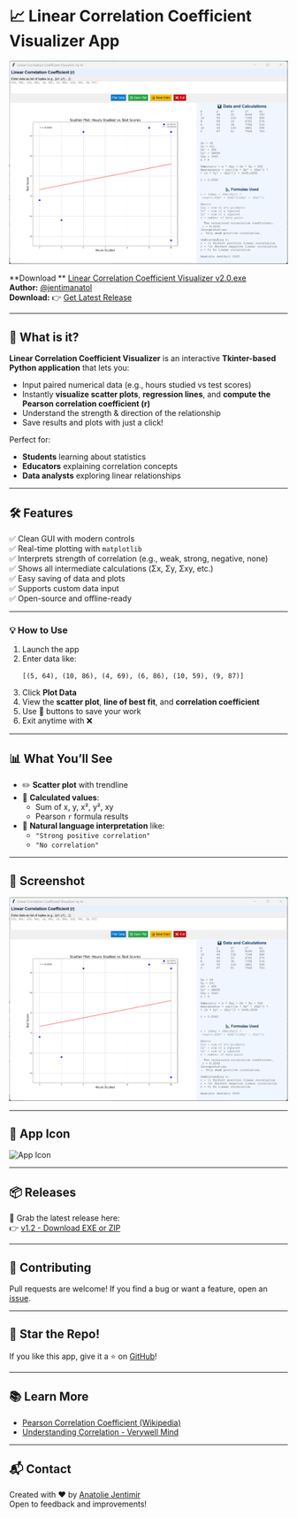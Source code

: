 # 📈 Linear Correlation Coefficient Visualizer App

![App Screenshot](screenshots/Screenshot.png)


**Download ** [Linear Correlation Coefficient Visualizer v2.0.exe](https://github.com/jentimanatol/LinearCorrelationCoefficientVisualizerApp/releases/tag/v2.0)  
**Author:** [@jentimanatol](https://github.com/jentimanatol)  
**Download:** 👉 [Get Latest Release](https://github.com/jentimanatol/LinearCorrelationCoefficientVisualizerApp/releases)

---

## 🧠 What is it?

**Linear Correlation Coefficient Visualizer** is an interactive **Tkinter-based Python application** that lets you:
- Input paired numerical data (e.g., hours studied vs test scores)
- Instantly **visualize scatter plots**, **regression lines**, and **compute the Pearson correlation coefficient (r)**
- Understand the strength & direction of the relationship
- Save results and plots with just a click!

Perfect for:
- **Students** learning about statistics
- **Educators** explaining correlation concepts
- **Data analysts** exploring linear relationships

---

## 🛠️ Features

✅ Clean GUI with modern controls  
✅ Real-time plotting with `matplotlib`  
✅ Interprets strength of correlation (e.g., weak, strong, negative, none)  
✅ Shows all intermediate calculations (Σx, Σy, Σxy, etc.)  
✅ Easy saving of data and plots  
✅ Supports custom data input  
✅ Open-source and offline-ready

---

### 💡 How to Use

1. Launch the app
2. Enter data like:
   ```
   [(5, 64), (10, 86), (4, 69), (6, 86), (10, 59), (9, 87)]
   ```
3. Click **Plot Data**
4. View the **scatter plot**, **line of best fit**, and **correlation coefficient**
5. Use 💾 buttons to save your work
6. Exit anytime with ❌

---

## 📊 What You’ll See

- ✏️ **Scatter plot** with trendline  
- 🧮 **Calculated values**:
  - Sum of x, y, x², y², xy
  - Pearson `r` formula results
- 💬 **Natural language interpretation** like:
  - `"Strong positive correlation"`
  - `"No correlation"`

---

## 📸 Screenshot

![App UI](screenshots/Screenshot.png)

---

## 🧩 App Icon

![App Icon](app_icon.ico)

---

## 📦 Releases

🔖 Grab the latest release here:  
👉 [v1.2 - Download EXE or ZIP](https://github.com/jentimanatol/LinearCorrelationCoefficientVisualizerApp/releases/tag/v1.2)

---

## 🤝 Contributing

Pull requests are welcome! If you find a bug or want a feature, open an [issue](https://github.com/jentimanatol/LinearCorrelationCoefficientVisualizerApp/issues).

---

## 🌟 Star the Repo!

If you like this app, give it a ⭐ on [GitHub](https://github.com/jentimanatol/LinearCorrelationCoefficientVisualizerApp)!

---

## 📚 Learn More

- [Pearson Correlation Coefficient (Wikipedia)](https://en.wikipedia.org/wiki/Pearson_correlation_coefficient)
- [Understanding Correlation - Verywell Mind](https://www.verywellmind.com/what-is-a-correlation-2795786)

---

## 📬 Contact

Created with ❤️ by [Anatolie Jentimir](https://github.com/jentimanatol)  
Open to feedback and improvements!
